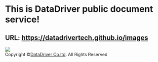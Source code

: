 # This is DataDriver public document service!

## URL:  https://datadrivertech.github.io/images


![](https://datadrivertech.github.io/images/datadriver-logo.png)<br>
Copyright ©[DataDriver Co.ltd](http://www.datadriver.com.cn). All Rights Reserved
